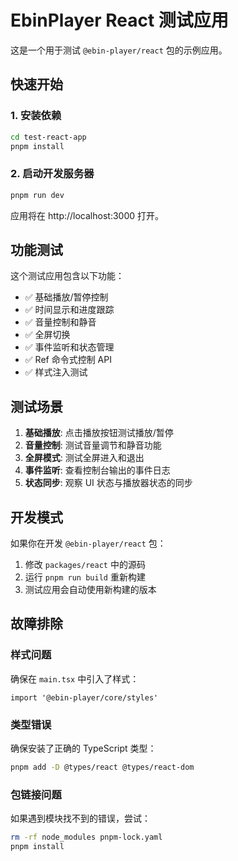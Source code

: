 # EbinPlayer React 测试应用

这是一个用于测试 `@ebin-player/react` 包的示例应用。

## 快速开始

### 1. 安装依赖

```bash
cd test-react-app
pnpm install
```

### 2. 启动开发服务器

```bash
pnpm run dev
```

应用将在 http://localhost:3000 打开。

## 功能测试

这个测试应用包含以下功能：

- ✅ 基础播放/暂停控制
- ✅ 时间显示和进度跟踪
- ✅ 音量控制和静音
- ✅ 全屏切换
- ✅ 事件监听和状态管理
- ✅ Ref 命令式控制 API
- ✅ 样式注入测试

## 测试场景

1. **基础播放**: 点击播放按钮测试播放/暂停
2. **音量控制**: 测试音量调节和静音功能
3. **全屏模式**: 测试全屏进入和退出
4. **事件监听**: 查看控制台输出的事件日志
5. **状态同步**: 观察 UI 状态与播放器状态的同步

## 开发模式

如果你在开发 `@ebin-player/react` 包：

1. 修改 `packages/react` 中的源码
2. 运行 `pnpm run build` 重新构建
3. 测试应用会自动使用新构建的版本

## 故障排除

### 样式问题
确保在 `main.tsx` 中引入了样式：
```tsx
import '@ebin-player/core/styles'
```

### 类型错误
确保安装了正确的 TypeScript 类型：
```bash
pnpm add -D @types/react @types/react-dom
```

### 包链接问题
如果遇到模块找不到的错误，尝试：
```bash
rm -rf node_modules pnpm-lock.yaml
pnpm install
```
